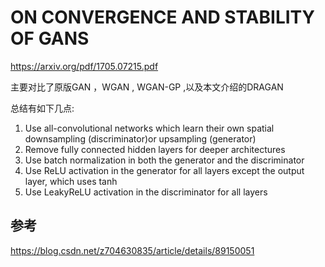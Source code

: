 

# ON CONVERGENCE AND STABILITY OF GANS

https://arxiv.org/pdf/1705.07215.pdf


主要对比了原版GAN ，WGAN , WGAN-GP ,以及本文介绍的DRAGAN

总结有如下几点:

1. Use all-convolutional networks which learn their own spatial downsampling (discriminator)or upsampling (generator)
2. Remove fully connected hidden layers for deeper architectures
3. Use batch normalization in both the generator and the discriminator
4. Use ReLU activation in the generator for all layers except the output layer, which uses tanh
5. Use LeakyReLU activation in the discriminator for all layers


## 参考

https://blog.csdn.net/z704630835/article/details/89150051
